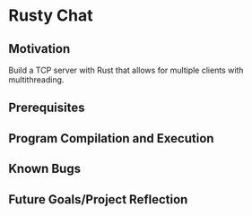 # Rusty Chat

## Motivation

Build a TCP server with Rust that allows for multiple clients with multithreading.

## Prerequisites

## Program Compilation and Execution

## Known Bugs

## Future Goals/Project Reflection
